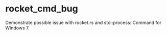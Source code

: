 # rocket_cmd_bug
Demonstrate possible issue with rocket.rs and std::process::Command for Windows 7.
